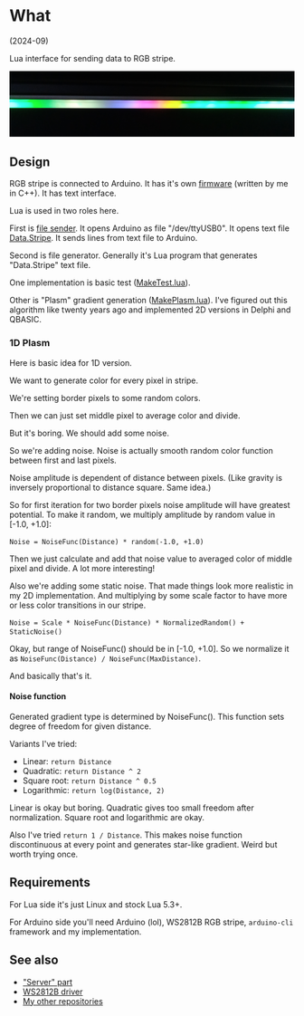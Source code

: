 # What

(2024-09)

Lua interface for sending data to RGB stripe.

![Image](Images/Stripe.png)


## Design

RGB stripe is connected to Arduino. It has it's own [firmware]
(written by me in C++). It has text interface.

Lua is used in two roles here.

First is [file sender](SendData.lua). It opens Arduino as file "/dev/ttyUSB0". It opens
text file [Data.Stripe](Data.Stripe). It sends lines from text file
to Arduino.

Second is file generator. Generally it's Lua program that generates
"Data.Stripe" text file.

One implementation is basic test ([MakeTest.lua](MakeTest.lua)).

Other is "Plasm" gradient generation ([MakePlasm.lua](MakePlasm.lua)).
I've figured out this algorithm like twenty years ago and implemented
2D versions in Delphi and QBASIC.


### 1D Plasm

Here is basic idea for 1D version.

We want to generate color for every pixel in stripe.

We're setting border pixels to some random colors.

Then we can just set middle pixel to average color and divide.

But it's boring. We should add some noise.

So we're adding noise. Noise is actually smooth random color function
between first and last pixels.

Noise amplitude is dependent of distance between pixels. (Like gravity
is inversely proportional to distance square. Same idea.)

So for first iteration for two border pixels noise amplitude will have
greatest potential. To make it random, we multiply amplitude by
random value in [-1.0, +1.0]:

```
Noise = NoiseFunc(Distance) * random(-1.0, +1.0)
```

Then we just calculate and add that noise value to averaged color of
middle pixel and divide. A lot more interesting!

Also we're adding some static noise. That made things look more
realistic in my 2D implementation. And multiplying by some scale factor
to have more or less color transitions in our stripe.

```
Noise = Scale * NoiseFunc(Distance) * NormalizedRandom() + StaticNoise()
```

Okay, but range of NoiseFunc() should be in [-1.0, +1.0]. So we normalize
it as `NoiseFunc(Distance) / NoiseFunc(MaxDistance)`.

And basically that's it.


#### Noise function

Generated gradient type is determined by NoiseFunc(). This function sets
degree of freedom for given distance.

Variants I've tried:

* Linear: `return Distance`
* Quadratic: `return Distance ^ 2`
* Square root: `return Distance ^ 0.5`
* Logarithmic: `return log(Distance, 2)`

Linear is okay but boring. Quadratic gives too small freedom after
normalization. Square root and logarithmic are okay.

Also I've tried `return 1 / Distance`. This makes noise function
discontinuous at every point and generates star-like gradient.
Weird but worth trying once.


## Requirements

For Lua side it's just Linux and stock Lua 5.3+.

For Arduino side you'll need Arduino (lol), WS2812B RGB stripe,
`arduino-cli` framework and my implementation.


## See also

* ["Server" part][firmware]
* [WS2812B driver](https://github.com/martin-eden/Embedded-me_Ws2812b)
* [My other repositories](https://github.com/martin-eden/contents)

[firmware]: https://github.com/martin-eden/Embedded-me_RgbStripeConsole
